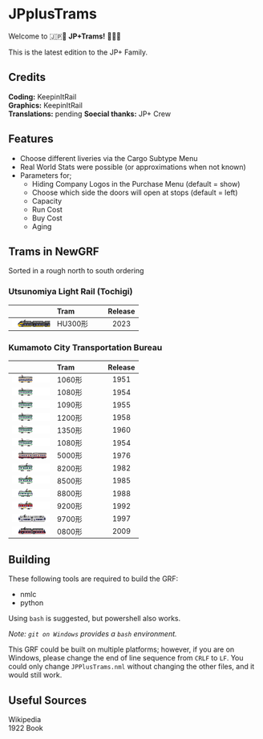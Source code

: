 # JPplusTrams

Welcome to 🇯🇵🚋 **JP+Trams!** 🚋🇯🇵

This is the latest edition to the JP+ Family. 

## Credits
**Coding:** KeepinItRail\
**Graphics:** KeepinItRail\
**Translations:** pending
**Soecial thanks:** JP+ Crew

## Features

* Choose different liveries via the Cargo Subtype Menu
* Real World Stats were possible (or approximations when not known)
* Parameters for;
    * Hiding Company Logos in the Purchase Menu (default = show)
    * Choose which side the doors will open at stops (default = left)
    * Capacity
    * Run Cost
    * Buy Cost
    * Aging

## Trams in NewGRF
Sorted in a rough north to south ordering

### Utsunomiya Light Rail (Tochigi)
| | Tram &nbsp; &nbsp; &nbsp; &nbsp; &nbsp; &nbsp; &nbsp; | Release |
| --- | --- | :---:|
|![HU300形](/src/trams/utsunomiya/hu300/hu300_purchase.png)| HU300形| 2023 |

<!---
### Toyama Region Railway
| | Tram &nbsp; &nbsp; &nbsp; &nbsp; &nbsp; &nbsp; &nbsp; | Release |
| --- | --- | :---:|
|![tlr0600形](/src/trams/toyama/tlr0600/tlr0600_purchase.png)| TLR0600形 | 2006 |
|![de9000形](/src/trams/toyama/de9000/de9000_purchase.png)| de9000形 | 2009 |

### Manyosen (Toyama)
| | Tram &nbsp; &nbsp; &nbsp; &nbsp; &nbsp; &nbsp; &nbsp; | Release |
| --- | --- | :---:|
|![mlrv1000形](/src/trams/manyosen/mlrv1000/mlrv1000_purchase.png)| MLRV1000形 | 2004 |

### Echizen Railway & Fukui Railway (Fukui)
| | Tram &nbsp; &nbsp; &nbsp; &nbsp; &nbsp; &nbsp; &nbsp; | Release |
| --- | --- | :---:|
|![L形](/src/trams/fukui/l/l_purchase.png)| L形 | 2016 |
|![F1000形](/src/trams/fukui/f1000/f1000_purchase.png)| F1000形 | 2013 |


### Okayama Electric Tramway
| | Tram &nbsp; &nbsp; &nbsp; &nbsp; &nbsp; &nbsp; &nbsp; | Release |
| --- | --- | :---:|
|![9200形](/src/trams/okayama/9200/oka9200_purchase.png)| 9200形 | 2002 |

|🚧| 10形 | 1912 |
|🚧| 100形 | 1928 |
|🚧| 300形 | 1950 |
|🚧| 1000形 | 1959 |
|🚧| 2000形 | 1955 |
|🚧| 2500形 | 1952 |
|🚧| 2600形 | 1959 |
|🚧| 3500形 | 1956 |
|🚧| 3800形 | 1953 |
|🚧| 3000形 | 1953 |
|🚧| 7000形 | 1980 |
|🚧| 7100形 | 1981 |
|🚧| 7200形 | 1982 |
|🚧| 7300形 | 1983 |
|🚧| 7400形 | 1984 |
|🚧| 7500形 | 1985 |
|🚧| 7600形 | 1986 |
|🚧| 7700形 | 1987 |
|🚧| 7900形 | 1989 |
-->

### Kumamoto City Transportation Bureau
| | Tram &nbsp; &nbsp; &nbsp; &nbsp; &nbsp; &nbsp; &nbsp; | Release |
| :---: | --- | :---:|
|![1060形](/src/trams/kumamoto/1060/1060_purchase.png)| 1060形 | 1951 |
|![1080形](src/trams/kumamoto/1080/1080_purchase.png)| 1080形 | 1954 |
|![1090形](src/trams/kumamoto/1090/kuma1090_purchase.png)| 1090形 | 1955 |
|![1200形](src/trams/kumamoto/1200/kuma1200_purchase.png)| 1200形 | 1958 |
|![1350形](src/trams/kumamoto/1350/kuma1350_purchase.png)| 1350形 | 1960 |
|![1080形](src/trams/kumamoto/1080/1080_purchase.png)| 1080形 | 1954 |
|![5000形](src/trams/kumamoto/5000/5000_purchase.png)| 5000形 | 1976 |
|![8200形](src/trams/kumamoto/8200/kuma8200_purchase.png)| 8200形 | 1982 |
|![8200形](src/trams/kumamoto/8500/kuma8500_purchase.png)| 8500形 | 1985 |
|![8200形](src/trams/kumamoto/8800/kuma8800_purchase.png)| 8800形 | 1988 |
|![9200形](src/trams/kumamoto/9200/kuma9200_purchase.png)| 9200形 | 1992 |
|![9700形](src/trams/kumamoto/9700/9700_purchase.png)| 9700形 | 1997 |
|![0800形](/src/trams/kumamoto/0800/0800_purchase.png)| 0800形 | 2009 |

## Building

These following tools are required to build the GRF:

- nmlc
- python

Using `bash` is suggested, but powershell also works.

*Note: `git on Windows` provides a `bash` environment.*

This GRF could be built on multiple platforms; however, if you are on Windows, please change the end of line sequence from `CRLF` to `LF`. You could only change `JPPlusTrams.nml` without changing the other files, and it would still work.

## Useful Sources

Wikipedia\
1922 Book
